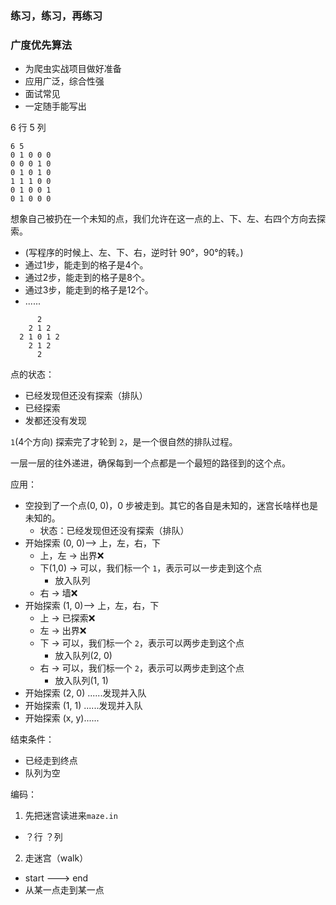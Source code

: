 ### 练习，练习，再练习

### 广度优先算法

* 为爬虫实战项目做好准备
* 应用广泛，综合性强
* 面试常见
* 一定随手能写出

6 行 5 列
```
6 5
0 1 0 0 0
0 0 0 1 0
0 1 0 1 0
1 1 1 0 0
0 1 0 0 1
0 1 0 0 0
```

想象自己被扔在一个未知的点，我们允许在这一点的上、下、左、右四个方向去探索。
* (写程序的时候上、左、下、右，逆时针 90°，90°的转。)
* 通过1步，能走到的格子是4个。
* 通过2步，能走到的格子是8个。
* 通过3步，能走到的格子是12个。
* ......
```
      2
    2 1 2
  2 1 0 1 2
    2 1 2
      2
```

点的状态：
* 已经发现但还没有探索（排队）
* 已经探索
* 发都还没有发现

`1`(4个方向) 探索完了才轮到 `2`，是一个很自然的排队过程。

一层一层的往外递进，确保每到一个点都是一个最短的路径到的这个点。

应用：
* 空投到了一个点(0, 0)，0 步被走到。其它的各自是未知的，迷宫长啥样也是未知的。
  * 状态：已经发现但还没有探索（排队）
* 开始探索 (0, 0)--> 上，左，右，下
  * 上，左 -> 出界❌
  * 下(1,0) -> 可以，我们标一个 `1`，表示可以一步走到这个点
    * 放入队列
  * 右 -> 墙❌
* 开始探索 (1, 0)--> 上，左，右，下
  * 上 -> 已探索❌
  * 左 -> 出界❌
  * 下 -> 可以，我们标一个 `2`，表示可以两步走到这个点
    * 放入队列(2, 0)
  * 右 -> 可以，我们标一个 `2`，表示可以两步走到这个点
    * 放入队列(1, 1)
* 开始探索 (2, 0)
  ......发现并入队
* 开始探索 (1, 1)
  ......发现并入队
* 开始探索 (x, y)......

结束条件：
* 已经走到终点
* 队列为空

编码：
1. 先把迷宫读进来`maze.in`
  * ？行 ？列
2. 走迷宫（walk）
  * start ---> end
  * 从某一点走到某一点